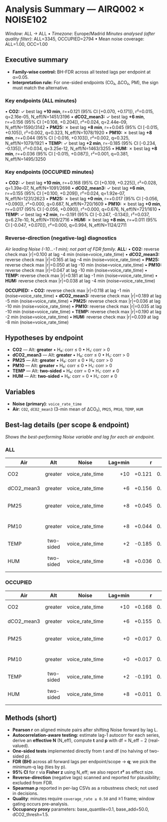 # Analysis Summary — AIRQ002 × NOISE102

_Window_: ALL → ALL  •  _Timezone_: Europe/Madrid
_Minutes analysed (after quality filter)_: ALL=3345, OCCUPIED=2794  •  Mean noise coverage: ALL=1.00, OCC=1.00

## Executive summary
- **Family-wise control:** BH-FDR across all tested lags per endpoint at α=0.05.
- **Interpretation rule:** For one-sided endpoints (CO₂, ΔCO₂, PM), the sign must match the alternative.

### Key endpoints (ALL minutes)
• **CO2:** ✓ best lag **+10 min**, r=+0.121 (95% CI [+0.070, +0.171]), r²=0.015, q=2.16e-05, N_eff/N=1451/3196
• **dCO2_mean3:** ✓ best lag **+6 min**, r=+0.156 (95% CI [+0.108, +0.204]), r²=0.024, q=2.44e-09, N_eff/N=1590/3142
• **PM25:** ✗ best lag **+8 min**, r=+0.045 (95% CI [-0.015, +0.105]), r²=0.002, q=0.323, N_eff/N=1078/1920
• **PM10:** ✗ best lag **+8 min**, r=+0.044 (95% CI [-0.016, +0.103]), r²=0.002, q=0.325, N_eff/N=1079/1921
• **TEMP:** ✓ best lag **+2 min**, r=-0.185 (95% CI [-0.234, -0.135]), r²=0.034, q=3.25e-12, N_eff/N=1463/3255
• **HUM:** ✗ best lag **+8 min**, r=+0.036 (95% CI [-0.015, +0.087]), r²=0.001, q=0.381, N_eff/N=1495/3250

### Key endpoints (OCCUPIED minutes)
• **CO2:** ✓ best lag **+10 min**, r=+0.168 (95% CI [+0.109, +0.225]), r²=0.028, q=1.39e-07, N_eff/N=1091/2698
• **dCO2_mean3:** ✓ best lag **+6 min**, r=+0.155 (95% CI [+0.100, +0.209]), r²=0.024, q=1.92e-07, N_eff/N=1231/2623
• **PM25:** ✗ best lag **+0 min**, r=+0.017 (95% CI [-0.056, +0.090]), r²=0.000, q=0.687, N_eff/N=720/1609
• **PM10:** ✗ best lag **+0 min**, r=+0.017 (95% CI [-0.056, +0.090]), r²=0.000, q=0.676, N_eff/N=721/1610
• **TEMP:** ✓ best lag **+2 min**, r=-0.191 (95% CI [-0.247, -0.134]), r²=0.037, q=6.27e-10, N_eff/N=1109/2716
• **HUM:** ✗ best lag **+8 min**, r=+0.011 (95% CI [-0.047, +0.070]), r²=0.000, q=0.994, N_eff/N=1124/2711

### Reverse-direction (negative-lag) diagnostics
_Air leading Noise (-10…-1 min); not part of FDR family._
**ALL:**
• **CO2:** reverse check max |r|=0.100 at lag -4 min (noise=voice_rate_time)
• **dCO2_mean3:** reverse check max |r|=0.165 at lag -4 min (noise=voice_rate_time)
• **PM25:** reverse check max |r|=0.050 at lag -10 min (noise=voice_rate_time)
• **PM10:** reverse check max |r|=0.047 at lag -10 min (noise=voice_rate_time)
• **TEMP:** reverse check max |r|=0.181 at lag -1 min (noise=voice_rate_time)
• **HUM:** reverse check max |r|=0.038 at lag -4 min (noise=voice_rate_time)

**OCCUPIED:**
• **CO2:** reverse check max |r|=0.118 at lag -1 min (noise=voice_rate_time)
• **dCO2_mean3:** reverse check max |r|=0.189 at lag -5 min (noise=voice_rate_time)
• **PM25:** reverse check max |r|=0.036 at lag -10 min (noise=voice_rate_time)
• **PM10:** reverse check max |r|=0.035 at lag -10 min (noise=voice_rate_time)
• **TEMP:** reverse check max |r|=0.190 at lag -2 min (noise=voice_rate_time)
• **HUM:** reverse check max |r|=0.039 at lag -8 min (noise=voice_rate_time)

## Hypotheses by endpoint
- **CO2** — Alt: **greater**  •  H₀: corr ≤ 0  •  H₁: corr > 0
- **dCO2_mean3** — Alt: **greater**  •  H₀: corr ≤ 0  •  H₁: corr > 0
- **PM25** — Alt: **greater**  •  H₀: corr ≤ 0  •  H₁: corr > 0
- **PM10** — Alt: **greater**  •  H₀: corr ≤ 0  •  H₁: corr > 0
- **TEMP** — Alt: **two-sided**  •  H₀: corr = 0  •  H₁: corr ≠ 0
- **HUM** — Alt: **two-sided**  •  H₀: corr = 0  •  H₁: corr ≠ 0

## Variables
- **Noise (primary)**: `voice_rate_time`
- **Air**: `CO2`, `dCO2_mean3` (3-min mean of ΔCO₂), `PM25`, `PM10`, `TEMP`, `HUM`

## Best-lag details (per scope & endpoint)
_Shows the best-performing Noise variable and lag for each air endpoint._

### ALL

| Air | Alt | Noise | Lag+min | r | r² | 95% CI | Neff/N | p_adj | q_BH | Decision |
|---|:---:|---|---:|---:|---:|---:|---:|---:|---:|---|
| CO2 | greater | voice_rate_time | +10 | +0.121 | 0.015 | [+0.070, +0.171] | 1451/3196 | 1.96e-06 | 2.16e-05 | Reject H0 |
| dCO2_mean3 | greater | voice_rate_time | +6 | +0.156 | 0.024 | [+0.108, +0.204] | 1590/3142 | 1.81e-10 | 2.44e-09 | Reject H0 |
| PM25 | greater | voice_rate_time | +8 | +0.045 | 0.002 | [-0.015, +0.105] | 1078/1920 | 0.0689 | 0.323 | Fail to reject H0 |
| PM10 | greater | voice_rate_time | +8 | +0.044 | 0.002 | [-0.016, +0.103] | 1079/1921 | 0.0747 | 0.325 | Fail to reject H0 |
| TEMP | two-sided | voice_rate_time | +2 | -0.185 | 0.034 | [-0.234, -0.135] | 1463/3255 | 1e-12 | 3.25e-12 | Reject H0 |
| HUM | two-sided | voice_rate_time | +8 | +0.036 | 0.001 | [-0.015, +0.087] | 1495/3250 | 0.163 | 0.381 | Fail to reject H0 |

### OCCUPIED

| Air | Alt | Noise | Lag+min | r | r² | 95% CI | Neff/N | p_adj | q_BH | Decision |
|---|:---:|---|---:|---:|---:|---:|---:|---:|---:|---|
| CO2 | greater | voice_rate_time | +10 | +0.168 | 0.028 | [+0.109, +0.225] | 1091/2698 | 1.26e-08 | 1.39e-07 | Reject H0 |
| dCO2_mean3 | greater | voice_rate_time | +6 | +0.155 | 0.024 | [+0.100, +0.209] | 1231/2623 | 2.31e-08 | 1.92e-07 | Reject H0 |
| PM25 | greater | voice_rate_time | +0 | +0.017 | 0.000 | [-0.056, +0.090] | 720/1609 | 0.324 | 0.687 | Fail to reject H0 |
| PM10 | greater | voice_rate_time | +0 | +0.017 | 0.000 | [-0.056, +0.090] | 721/1610 | 0.323 | 0.676 | Fail to reject H0 |
| TEMP | two-sided | voice_rate_time | +2 | -0.191 | 0.037 | [-0.247, -0.134] | 1109/2716 | 1.36e-10 | 6.27e-10 | Reject H0 |
| HUM | two-sided | voice_rate_time | +8 | +0.011 | 0.000 | [-0.047, +0.070] | 1124/2711 | 0.709 | 0.994 | Fail to reject H0 |

## Methods (short)
- **Pearson r** on aligned minute pairs after shifting Noise forward by lag L.
- **Autocorrelation-aware testing:** estimate lag-1 autocorr for each series, derive an **effective N** (N_eff), compute **t** and **p** with df = N_eff − 2 (real-valued).
- **One-sided tests** implemented directly from t and df (no halving of two-sided p).
- **FDR (BH)** across all forward lags per endpoint/scope → **q**; we pick the minimum-q lag (ties by p).
- **95% CI** for r via **Fisher z** using N_eff; we also report **r²** as effect size.
- **Reverse-direction** (negative lags) scanned and reported for plausibility; excluded from FDR.
- **Spearman ρ** reported in per-lag CSVs as a robustness check; not used in decisions.
- **Quality**: minutes require `coverage_rate ≥ 0.50` and ≥1 frame; window gating occurs pre-analysis.
- **Occupancy proxy** parameters: base_quantile=0.1, base_add=50.0, dCO2_thresh=1.5.
